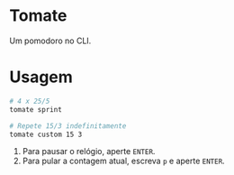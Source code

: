 # Tomate

Um pomodoro no CLI.

# Usagem

```sh
# 4 x 25/5
tomate sprint

# Repete 15/3 indefinitamente
tomate custom 15 3
```

1. Para pausar o relógio, aperte `ENTER`.
2. Para pular a contagem atual, escreva `p` e aperte `ENTER`.
